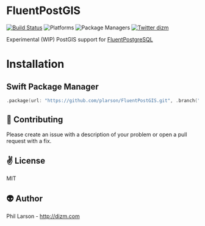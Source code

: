 # FluentPostGIS

[![Build Status](https://travis-ci.org/plarson/fluent-postgis.svg?branch=master)](https://travis-ci.org/plarson/fluent-postgis)
![Platforms](https://img.shields.io/badge/platforms-Linux%20%7C%20OS%20X-blue.svg)
![Package Managers](https://img.shields.io/badge/package%20managers-SwiftPM-yellow.svg)
[![Twitter dizm](https://img.shields.io/badge/twitter-dizm-green.svg)](http://twitter.com/dizm)

Experimental (WIP) PostGIS support for [FluentPostgreSQL](https://github.com/vapor/fluent-postgresql)

# Installation

## Swift Package Manager

```swift
.package(url: "https://github.com/plarson/FluentPostGIS.git", .branch("master"))
```

:gift_heart: Contributing
------------
Please create an issue with a description of your problem or open a pull request with a fix.

:v: License
-------
MIT

:alien: Author
------
Phil Larson - http://dizm.com
